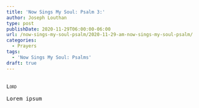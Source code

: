 ```yaml
---
title: 'Now Sings My Soul: Psalm 3:'
author: Joseph Louthan
type: post
publishDate: 2020-11-29T06:00:00-06:00
url: /now-sings-my-soul-psalm/2020-11-29-am-now-sings-my-soul-psalm/
categories:
  - Prayers
tags:
  - 'Now Sings My Soul: Psalms'
draft: true
---
```


<pre>
<div style="font-variant: small-caps;">
Lord
</div>
Lorem ipsum
</pre>
